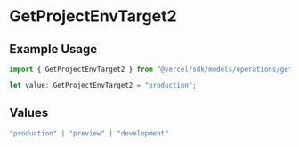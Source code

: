 # GetProjectEnvTarget2

## Example Usage

```typescript
import { GetProjectEnvTarget2 } from "@vercel/sdk/models/operations/getprojectenv.js";

let value: GetProjectEnvTarget2 = "production";
```

## Values

```typescript
"production" | "preview" | "development"
```